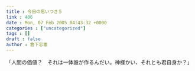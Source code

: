 ```yaml
---
title : 今日の思いつき５
link : 406
date : Mon, 07 Feb 2005 04:43:32 +0000
categories : ["uncategorized"]
tags : []
draft : false
author : 倉下忠憲
---
```


「人間の価値？　それは一体誰が作るんだい。神様かい、それとも君自身か？」<br><br>
